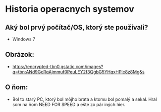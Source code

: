 # Historia operacnych systemov

## Aký bol prvý počítač/OS, ktorý ste používali?

* Windows 7

 ## Obrázok: 
 * https://encrypted-tbn0.gstatic.com/images?q=tbn:ANd9GcRqAjmmuf0PeuLEY2f3QgbG5YHqxHPlc8z8Mg&s

 ## O ňom:   
 * Bol to starý PC, ktorý bol môjho brata a ktomu bol pomalý a sekal.
   Hral som na ňom NEED FOR SPEED a ešte zo pár iných hier.
